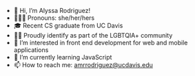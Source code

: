 - 👋 Hi, I’m Alyssa Rodriguez!
- 👩🏻‍💻 Pronouns: she/her/hers
- 🎓 Recent CS graduate from UC Davis
- 🏳️‍🌈 Proudly identify as part of the LGBTQIA+ community
- 👀 I’m interested in front end development for web and mobile applications
- 🌱 I’m currently learning JavaScript
- 📫 How to reach me: amrrodriguez@ucdavis.edu

<!---
alyssamarie0107/alyssamarie0107 is a ✨ special ✨ repository because its `README.md` (this file) appears on your GitHub profile.
You can click the Preview link to take a look at your changes.
--->

